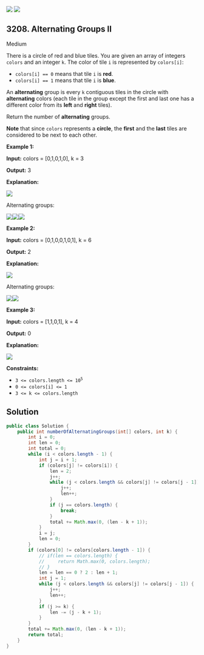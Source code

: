 [![](https://img.shields.io/github/stars/javadev/LeetCode-in-Java?label=Stars&style=flat-square)](https://github.com/javadev/LeetCode-in-Java)
[![](https://img.shields.io/github/forks/javadev/LeetCode-in-Java?label=Fork%20me%20on%20GitHub%20&style=flat-square)](https://github.com/javadev/LeetCode-in-Java/fork)

## 3208\. Alternating Groups II

Medium

There is a circle of red and blue tiles. You are given an array of integers `colors` and an integer `k`. The color of tile `i` is represented by `colors[i]`:

*   `colors[i] == 0` means that tile `i` is **red**.
*   `colors[i] == 1` means that tile `i` is **blue**.

An **alternating** group is every `k` contiguous tiles in the circle with **alternating** colors (each tile in the group except the first and last one has a different color from its **left** and **right** tiles).

Return the number of **alternating** groups.

**Note** that since `colors` represents a **circle**, the **first** and the **last** tiles are considered to be next to each other.

**Example 1:**

**Input:** colors = [0,1,0,1,0], k = 3

**Output:** 3

**Explanation:**

**![](https://assets.leetcode.com/uploads/2024/06/19/screenshot-2024-05-28-183519.png)**

Alternating groups:

![](https://assets.leetcode.com/uploads/2024/05/28/screenshot-2024-05-28-182448.png)![](https://assets.leetcode.com/uploads/2024/05/28/screenshot-2024-05-28-182844.png)![](https://assets.leetcode.com/uploads/2024/05/28/screenshot-2024-05-28-183057.png)

**Example 2:**

**Input:** colors = [0,1,0,0,1,0,1], k = 6

**Output:** 2

**Explanation:**

**![](https://assets.leetcode.com/uploads/2024/06/19/screenshot-2024-05-28-183907.png)**

Alternating groups:

![](https://assets.leetcode.com/uploads/2024/06/19/screenshot-2024-05-28-184128.png)![](https://assets.leetcode.com/uploads/2024/06/19/screenshot-2024-05-28-184240.png)

**Example 3:**

**Input:** colors = [1,1,0,1], k = 4

**Output:** 0

**Explanation:**

![](https://assets.leetcode.com/uploads/2024/06/19/screenshot-2024-05-28-184516.png)

**Constraints:**

*   <code>3 <= colors.length <= 10<sup>5</sup></code>
*   `0 <= colors[i] <= 1`
*   `3 <= k <= colors.length`

## Solution

```java
public class Solution {
    public int numberOfAlternatingGroups(int[] colors, int k) {
        int i = 0;
        int len = 0;
        int total = 0;
        while (i < colors.length - 1) {
            int j = i + 1;
            if (colors[j] != colors[i]) {
                len = 2;
                j++;
                while (j < colors.length && colors[j] != colors[j - 1]) {
                    j++;
                    len++;
                }
                if (j == colors.length) {
                    break;
                }
                total += Math.max(0, (len - k + 1));
            }
            i = j;
            len = 0;
        }
        if (colors[0] != colors[colors.length - 1]) {
            // if(len == colors.length) {
            //     return Math.max(0, colors.length);
            // }
            len = len == 0 ? 2 : len + 1;
            int j = 1;
            while (j < colors.length && colors[j] != colors[j - 1]) {
                j++;
                len++;
            }
            if (j >= k) {
                len -= (j - k + 1);
            }
        }
        total += Math.max(0, (len - k + 1));
        return total;
    }
}
```